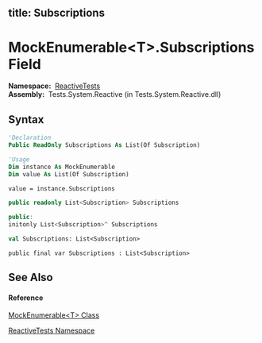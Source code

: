 title: Subscriptions
---
# MockEnumerable\<T\>.Subscriptions Field

**Namespace:**  [ReactiveTests](ReactiveTests/ReactiveTests)  
**Assembly:**  Tests.System.Reactive (in Tests.System.Reactive.dll)

## Syntax

```vb
'Declaration
Public ReadOnly Subscriptions As List(Of Subscription)
```

```vb
'Usage
Dim instance As MockEnumerable
Dim value As List(Of Subscription)

value = instance.Subscriptions
```

```csharp
public readonly List<Subscription> Subscriptions
```

```c++
public:
initonly List<Subscription>^ Subscriptions
```

```fsharp
val Subscriptions: List<Subscription>
```

```jscript
public final var Subscriptions : List<Subscription>
```

## See Also

#### Reference

[MockEnumerable\<T\> Class](MockEnumerable/MockEnumerable(T))

[ReactiveTests Namespace](ReactiveTests/ReactiveTests)
